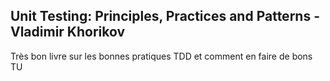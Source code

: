 ## Unit Testing: Principles, Practices and Patterns - Vladimir Khorikov 
Très bon livre sur les bonnes pratiques TDD et comment en faire de bons TU